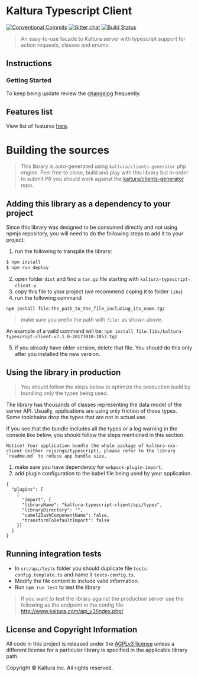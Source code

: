 # Kaltura Typescript Client

[![Conventional Commits](https://img.shields.io/badge/Conventional%20Commits-1.0.0-yellow.svg)](https://conventionalcommits.org) [![Gitter chat](https://badges.gitter.im/kaltura-ng/kaltura-ng.png)](https://gitter.im/kaltura-ng/kaltura-ng) [![Build Status](https://travis-ci.org/kaltura/KalturaGeneratedAPIClientsAngular.svg?branch=master)](https://travis-ci.org/kaltura/KalturaGeneratedAPIClientsAngular)

> An easy-to-use facade to Kaltura server with typescript support for action requests, classes and enums.


## Instructions

### Getting Started
To keep being update review the [changelog](CHANGELOG.md) frequently.

## Features list
View list of features [here](features.md).

# Building the sources
> This library is auto-generated using `kaltura/clients-generator` php engine. Feel free to clone, build and play with this library but in order to submit PR you should work against the [kaltura/clients-generator](https://github.com/kaltura/clients-generator) repo.


## Adding this library as a dependency to your project
Since this library was designed to be consumed directly and not using npmjs repository, you will need to do the following steps to add it to your project:
1. run the following to transpile the library:
```bash
$ npm install
$ npm run deploy
```
2. open folder `dist` and find a `tar.gz` file starting with `kaltura-typescript-client-v`.
3. copy this file to your project (we recommend coping it to folder `libs`)
4. run the following command
 ```
 npm install file:the_path_to_the_file_including_its_name.tgz
 ```
> make sure you prefix the path with `file:` as shown above.

An example of a vaild command will be: `npm install file:libs/kaltura-typescript-client-v7.1.0-20173010-1053.tgz`

5. if you already have older version, delete that file. You should do this only after you installed the new version.


## Using the library in production
> You should follow the steps below to optimize the production build by bundling only the types being used.

The library has thousands of classes representing the data model of the server API. Usually, applications are using only friction of those types. Some toolchains drop the types that are not in actual use. 

If you see that the bundle includes all the types or a log warning in the console like below, you should follow the steps mentioned in this section.

```
Notice! Your application bundle the whole package of kaltura-xxx-client (either rxjs/ngx/typescript), please refer to the library `readme.md` to reduce app bundle size.
```

1. make sure you have dependency for `webpack-plugin-import`.
2. add plugin configuration to the babel file being used by your application. 
```
{
  "plugins": [
    [
      "import", {
      "libraryName": "kaltura-typescript-client/api/types",
      "libraryDirectory": "",
      "camel2DashComponentName": false,
      "transformToDefaultImport": false
    }]
  ]
}
```

## Running integration tests
- In `src/api/tests` folder you should duplicate file `tests-config.template.ts` and name it `tests-config.ts`.
- Modify the file content to include valid information.
- Run `npm run test` to test the library

> If you want to test the library against the production server use the following as the endpoint in the config file: http://www.kaltura.com/api_v3/index.php/


## License and Copyright Information
All code in this project is released under the [AGPLv3 license](http://www.gnu.org/licenses/agpl-3.0.html) unless a different license for a particular library is specified in the applicable library path.

Copyright © Kaltura Inc. All rights reserved.
